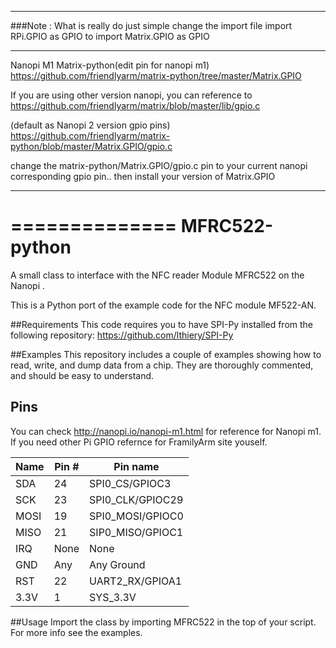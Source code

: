 
***
###Note : What is really do just simple change the import file
import RPi.GPIO as GPIO 
to
import Matrix.GPIO as GPIO

***

Nanopi M1 Matrix-python(edit pin for nanopi m1)
https://github.com/friendlyarm/matrix-python/tree/master/Matrix.GPIO

If you are using other version nanopi, you can reference to
https://github.com/friendlyarm/matrix/blob/master/lib/gpio.c

(default as Nanopi 2 version gpio pins)
https://github.com/friendlyarm/matrix-python/blob/master/Matrix.GPIO/gpio.c

change the matrix-python/Matrix.GPIO/gpio.c pin to your current nanopi corresponding gpio pin..
then install your version of Matrix.GPIO

***

==============
MFRC522-python
==============

A small class to interface with the NFC reader Module MFRC522 on the Nanopi .

This is a Python port of the example code for the NFC module MF522-AN.

##Requirements
This code requires you to have SPI-Py installed from the following repository:
https://github.com/lthiery/SPI-Py

##Examples
This repository includes a couple of examples showing how to read, write, and dump data from a chip. They are thoroughly commented, and should be easy to understand.

## Pins
You can check http://nanopi.io/nanopi-m1.html for reference for Nanopi m1.
If you need other Pi GPIO refernce for FramilyArm site youself.

| Name | Pin # | Pin name   |
|------|-------|------------|
| SDA  | 24    | SPI0_CS/GPIOC3    |
| SCK  | 23    | SPI0_CLK/GPIOC29  |
| MOSI | 19    | SPI0_MOSI/GPIOC0  |
| MISO | 21    | SIP0_MISO/GPIOC1  |
| IRQ  | None  | None              |
| GND  | Any   | Any Ground        |
| RST  | 22    | UART2_RX/GPIOA1   |
| 3.3V | 1     | SYS_3.3V          |

##Usage
Import the class by importing MFRC522 in the top of your script. For more info see the examples.
